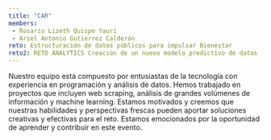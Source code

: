 ```yaml
---
title: "CAR"
members:
 - Rosario Lizeth Quispe Yauri 
 - Ariel Antonio Gutierrez Calderón
reto: Estructuración de datos públicos para impulsar Bienestar
reto2: RETO ANALYTICS Creación de un nuevo modelo predictivo de datos (NPS)
---
```


Nuestro equipo está compuesto por entusiastas de la tecnología con experiencia en programación y análisis de datos. Hemos trabajado en proyectos que incluyen web scraping, análisis de grandes volúmenes de información y machine learning. Estamos motivados y creemos que nuestras habilidades y perspectivas frescas pueden aportar soluciones creativas y efectivas para el reto. Estamos emocionados por la oportunidad de aprender y contribuir en este evento.